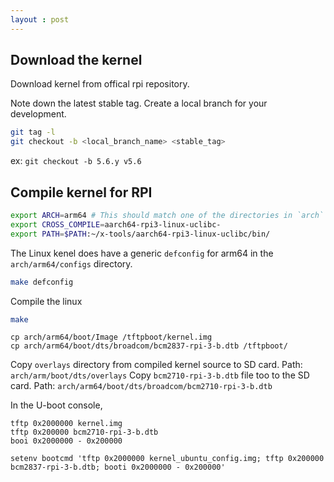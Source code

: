 ```yaml
---
layout : post
---
```

## Download the kernel

Download kernel from offical rpi repository.

Note down the latest stable tag. Create a local branch for your development.
```bash
git tag -l
git checkout -b <local_branch_name> <stable_tag>
```
ex: `git checkout -b 5.6.y v5.6`

## Compile kernel for RPI
```bash
export ARCH=arm64 # This should match one of the directories in `arch` folder.
export CROSS_COMPILE=aarch64-rpi3-linux-uclibc-
export PATH=$PATH:~/x-tools/aarch64-rpi3-linux-uclibc/bin/
```
The Linux kenel does have a generic `defconfig` for arm64 in the `arch/arm64/configs` directory.
```bash
make defconfig
```
Compile the linux
```bash
make
```
```
cp arch/arm64/boot/Image /tftpboot/kernel.img
cp arch/arm64/boot/dts/broadcom/bcm2837-rpi-3-b.dtb /tftpboot/
```
Copy `overlays` directory from compiled kernel source to SD card. Path: `arch/arm/boot/dts/overlays`
Copy `bcm2710-rpi-3-b.dtb` file too to the SD card. Path: `arch/arm64/boot/dts/broadcom/bcm2710-rpi-3-b.dtb`

In the U-boot console,
```
tftp 0x2000000 kernel.img
tftp 0x200000 bcm2710-rpi-3-b.dtb
booi 0x2000000 - 0x200000
```
```
setenv bootcmd 'tftp 0x2000000 kernel_ubuntu_config.img; tftp 0x200000 bcm2837-rpi-3-b.dtb; booti 0x2000000 - 0x200000'
```
